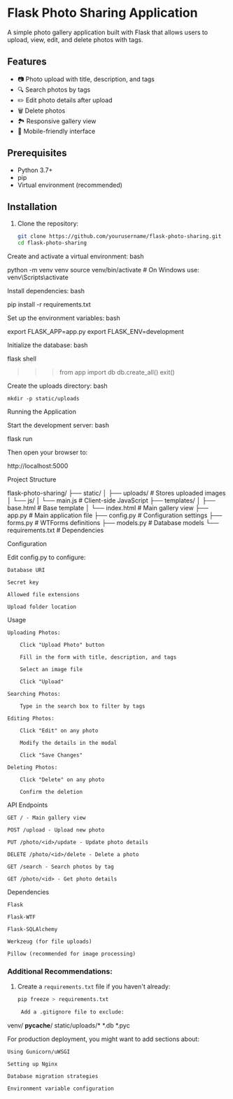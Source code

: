 # Flask Photo Sharing Application

A simple photo gallery application built with Flask that allows users to upload, view, edit, and delete photos with tags.

## Features

- 📷 Photo upload with title, description, and tags
- 🔍 Search photos by tags
- ✏️ Edit photo details after upload
- 🗑️ Delete photos
- 🏞️ Responsive gallery view
- 📱 Mobile-friendly interface

## Prerequisites

- Python 3.7+
- pip
- Virtual environment (recommended)

## Installation

1. Clone the repository:
   ```bash
   git clone https://github.com/yourusername/flask-photo-sharing.git
   cd flask-photo-sharing

Create and activate a virtual environment:
bash

python -m venv venv
source venv/bin/activate  # On Windows use: venv\Scripts\activate

Install dependencies:
bash

pip install -r requirements.txt

Set up the environment variables:
bash

export FLASK_APP=app.py
export FLASK_ENV=development

Initialize the database:
bash

flask shell
>>> from app import db
>>> db.create_all()
>>> exit()

Create the uploads directory:
bash

    mkdir -p static/uploads

Running the Application

Start the development server:
bash

flask run

Then open your browser to:

http://localhost:5000

Project Structure

flask-photo-sharing/
├── static/
│   ├── uploads/          # Stores uploaded images
│   └── js/
│       └── main.js       # Client-side JavaScript
├── templates/
│   ├── base.html         # Base template
│   └── index.html        # Main gallery view
├── app.py                # Main application file
├── config.py             # Configuration settings
├── forms.py              # WTForms definitions
├── models.py             # Database models
└── requirements.txt      # Dependencies

Configuration

Edit config.py to configure:

    Database URI

    Secret key

    Allowed file extensions

    Upload folder location

Usage

    Uploading Photos:

        Click "Upload Photo" button

        Fill in the form with title, description, and tags

        Select an image file

        Click "Upload"

    Searching Photos:

        Type in the search box to filter by tags

    Editing Photos:

        Click "Edit" on any photo

        Modify the details in the modal

        Click "Save Changes"

    Deleting Photos:

        Click "Delete" on any photo

        Confirm the deletion

API Endpoints

    GET / - Main gallery view

    POST /upload - Upload new photo

    PUT /photo/<id>/update - Update photo details

    DELETE /photo/<id>/delete - Delete a photo

    GET /search - Search photos by tag

    GET /photo/<id> - Get photo details

Dependencies

    Flask

    Flask-WTF

    Flask-SQLAlchemy

    Werkzeug (for file uploads)

    Pillow (recommended for image processing)
<!-- 
License

This project is licensed under the MIT License - see the LICENSE file for details.
Screenshots

Gallery View
Upload Modal -->


### Additional Recommendations:

1. Create a `requirements.txt` file if you haven't already:
   ```bash
   pip freeze > requirements.txt

    Add a .gitignore file to exclude:

venv/
__pycache__/
static/uploads/*
*.db
*.pyc

For production deployment, you might want to add sections about:

    Using Gunicorn/uWSGI

    Setting up Nginx

    Database migration strategies

    Environment variable configuration